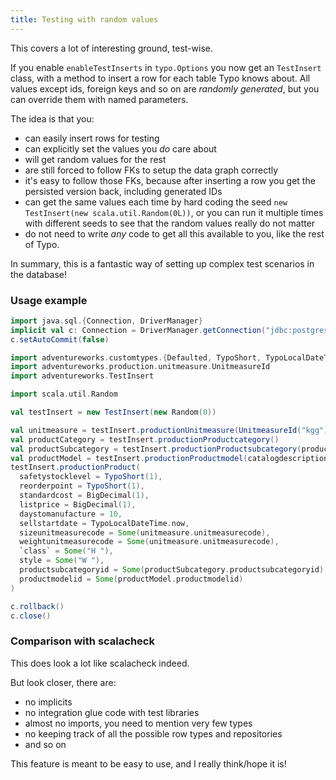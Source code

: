 ```yaml
---
title: Testing with random values
---
```


This covers a lot of interesting ground, test-wise.

If you enable `enableTestInserts` in `typo.Options` you now get an `TestInsert` class, with a method to insert a row for each table Typo knows about. 
All values except ids, foreign keys and so on are *randomly generated*, but you can override them with named parameters.

The idea is that you:
- can easily insert rows for testing
- can explicitly set the values you *do* care about
- will get random values for the rest
- are still forced to follow FKs to setup the data graph correctly
- it's easy to follow those FKs, because after inserting a row you get the persisted version back, including generated IDs
- can get the same values each time by hard coding the seed `new TestInsert(new scala.util.Random(0L))`, or you can run it multiple times with different seeds to see that the random values really do not matter
- do not need to write *any* code to get all this available to you, like the rest of Typo.

In summary, this is a fantastic way of setting up complex test scenarios in the database!


### Usage example

```scala mdoc:invisible
import java.sql.{Connection, DriverManager}
implicit val c: Connection = DriverManager.getConnection("jdbc:postgresql://localhost:6432/Adventureworks?user=postgres&password=password")
c.setAutoCommit(false)
```

```scala mdoc
import adventureworks.customtypes.{Defaulted, TypoShort, TypoLocalDateTime, TypoXml}
import adventureworks.production.unitmeasure.UnitmeasureId
import adventureworks.TestInsert

import scala.util.Random

val testInsert = new TestInsert(new Random(0))

val unitmeasure = testInsert.productionUnitmeasure(UnitmeasureId("kgg"))
val productCategory = testInsert.productionProductcategory()
val productSubcategory = testInsert.productionProductsubcategory(productCategory.productcategoryid)
val productModel = testInsert.productionProductmodel(catalogdescription = Some(new TypoXml("<xml/>")), instructions = Some(new TypoXml("<instructions/>")))
testInsert.productionProduct(
  safetystocklevel = TypoShort(1),
  reorderpoint = TypoShort(1),
  standardcost = BigDecimal(1),
  listprice = BigDecimal(1),
  daystomanufacture = 10,
  sellstartdate = TypoLocalDateTime.now,
  sizeunitmeasurecode = Some(unitmeasure.unitmeasurecode),
  weightunitmeasurecode = Some(unitmeasure.unitmeasurecode),
  `class` = Some("H "),
  style = Some("W "),
  productsubcategoryid = Some(productSubcategory.productsubcategoryid),
  productmodelid = Some(productModel.productmodelid)
)

```

```scala mdoc:invisible
c.rollback()
c.close()
```

### Comparison with scalacheck

This does look a lot like scalacheck indeed.

But look closer, there are:
- no implicits
- no integration glue code with test libraries
- almost no imports, you need to mention very few types
- no keeping track of all the possible row types and repositories
- and so on

This feature is meant to be easy to use, and I really think/hope it is!

